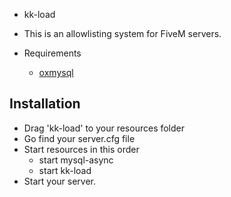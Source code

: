 * kk-load

* This is an allowlisting system for FiveM servers.

* Requirements
  * [oxmysql](https://github.com/overextended/oxmysql)

## Installation
  * Drag 'kk-load' to your resources folder
  * Go find your server.cfg file
  * Start resources in this order
    * start mysql-async
    * start kk-load
  * Start your server.
